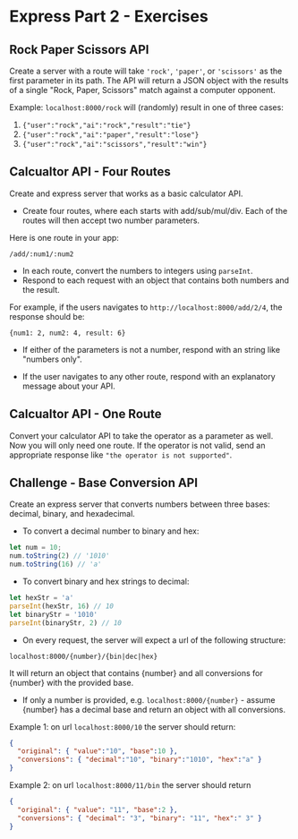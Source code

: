 # Express Part 2 - Exercises

## Rock Paper Scissors API

Create a server with a route will take  `'rock'`, `'paper'`, or `'scissors'` as the first parameter in its path. The API will return a JSON object with the results of a single "Rock, Paper, Scissors" match against a computer opponent.

Example: `localhost:8000/rock` will (randomly) result in one of three cases:

1. `{"user":"rock","ai":"rock","result":"tie"}`
2. `{"user":"rock","ai":"paper","result":"lose"}`
3. `{"user":"rock","ai":"scissors","result":"win"}`

## Calcualtor API - Four Routes

Create and express server that works as a basic calculator API.

* Create four routes, where each starts with add/sub/mul/div. Each of the routes will then accept two number parameters.

Here is one route in your app:

`/add/:num1/:num2`

* In each route, convert the numbers to integers using `parseInt`.
* Respond to each request with an object that contains both numbers and the result.

For example, if the users navigates to `http://localhost:8000/add/2/4`, the response should be:

`{num1: 2, num2: 4, result: 6}`

* If either of the parameters is not a number, respond with an string like "numbers only".

* If the user navigates to any other route, respond with an explanatory message about your API.

## Calcualtor API - One Route

Convert your calculator API to take the operator as a parameter as well. Now you will only need one route. If the operator is not valid, send an appropriate response like `"the operator is not supported"`.

## Challenge - Base Conversion API

Create an express server that converts numbers between three bases: decimal, binary, and hexadecimal.

* To convert a decimal number to binary and hex:

```js
let num = 10;
num.toString(2) // '1010'
num.toString(16) // 'a'
```

* To convert binary and hex strings to decimal:

```js
let hexStr = 'a'
parseInt(hexStr, 16) // 10
let binaryStr = '1010'
parseInt(binaryStr, 2) // 10
```

* On every request, the server will expect a url of the following structure:

`localhost:8000/{number}/{bin|dec|hex}`

It will return an object that contains {number} and all conversions for {number} with the provided base.

* If only a number is provided, e.g. `localhost:8000/{number}` - assume {number} has a decimal base and return an object with all conversions.

Example 1: on url `localhost:8000/10` the server should return:

```json
{
  "original": { "value":"10", "base":10 },
  "conversions": { "decimal":"10", "binary":"1010", "hex":"a" }
}
```

Example 2: on url `localhost:8000/11/bin` the server should return

```json
{
  "original": { "value": "11", "base":2 },
  "conversions": { "decimal": "3", "binary": "11", "hex":" 3" }
}
```
